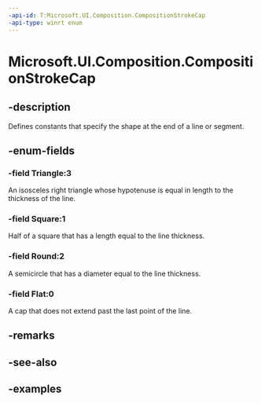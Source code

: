 ```yaml
---
-api-id: T:Microsoft.UI.Composition.CompositionStrokeCap
-api-type: winrt enum
---
```


<!-- Enumeration syntax.
public enum CompositionStrokeCap : int 
-->

# Microsoft.UI.Composition.CompositionStrokeCap

## -description

Defines constants that specify the shape at the end of a line or segment.

## -enum-fields

### -field Triangle:3

An isosceles right triangle whose hypotenuse is equal in length to the thickness of the line.

### -field Square:1

Half of a square that has a length equal to the line thickness.

### -field Round:2

A semicircle that has a diameter equal to the line thickness.

### -field Flat:0

A cap that does not extend past the last point of the line.

## -remarks

## -see-also

## -examples

